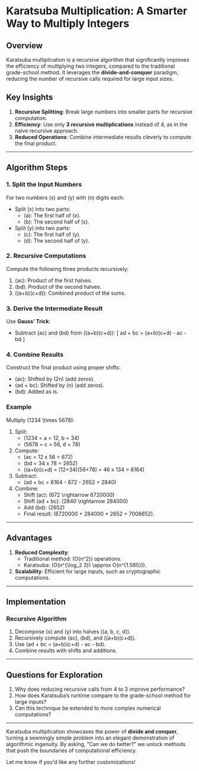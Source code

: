
# Karatsuba Multiplication: A Smarter Way to Multiply Integers

## Overview
Karatsuba multiplication is a recursive algorithm that significantly improves the efficiency of multiplying two integers, compared to the traditional grade-school method. It leverages the **divide-and-conquer** paradigm, reducing the number of recursive calls required for large input sizes.

## Key Insights
1. **Recursive Splitting**: Break large numbers into smaller parts for recursive computation.
2. **Efficiency**: Use only **3 recursive multiplications** instead of 4, as in the naive recursive approach.
3. **Reduced Operations**: Combine intermediate results cleverly to compute the final product.

---

## Algorithm Steps

### 1. Split the Input Numbers
For two numbers \(x\) and \(y\) with \(n\) digits each:
- Split \(x\) into two parts:
  - \(a\): The first half of \(x\).
  - \(b\): The second half of \(x\).
- Split \(y\) into two parts:
  - \(c\): The first half of \(y\).
  - \(d\): The second half of \(y\).

### 2. Recursive Computations
Compute the following three products recursively:
1. \(ac\): Product of the first halves.
2. \(bd\): Product of the second halves.
3. \((a+b)(c+d)\): Combined product of the sums.

### 3. Derive the Intermediate Result
Use **Gauss’ Trick**:
- Subtract \(ac\) and \(bd\) from \((a+b)(c+d)\):
  \[
  ad + bc = (a+b)(c+d) - ac - bd
  \]

### 4. Combine Results
Construct the final product using proper shifts:
- \(ac\): Shifted by \(2n\) (add zeros).
- \(ad + bc\): Shifted by \(n\) (add zeros).
- \(bd\): Added as is.

### Example
Multiply \(1234 \times 5678\):
1. Split:
   - \(1234 = a = 12, b = 34\)
   - \(5678 = c = 56, d = 78\)
2. Compute:
   - \(ac = 12 x 56 = 672\)
   - \(bd = 34 x 78 = 2652\)
   - \((a+b)(c+d) = (12+34)(56+78) = 46 x 134 = 6164\)
3. Subtract:
   - \(ad + bc = 6164 - 672 - 2652 = 2840\)
4. Combine:
   - Shift \(ac\): \(672 \rightarrow 6720000\)
   - Shift \(ad + bc\): \(2840 \rightarrow 284000\)
   - Add \(bd\): \(2652\)
   - Final result: \(6720000 + 284000 + 2652 = 7006652\).

---

## Advantages
1. **Reduced Complexity**:
   - Traditional method: \(O(n^2)\) operations.
   - Karatsuba: \(O(n^{\log_2 3}) \approx O(n^{1.585})\).
2. **Scalability**: Efficient for large inputs, such as cryptographic computations.

---

## Implementation
### Recursive Algorithm
1. Decompose \(x\) and \(y\) into halves (\(a, b, c, d\)).
2. Recursively compute \(ac\), \(bd\), and \((a+b)(c+d)\).
3. Use \(ad + bc = (a+b)(c+d) - ac - bd\).
4. Combine results with shifts and additions.

---

## Questions for Exploration
1. Why does reducing recursive calls from 4 to 3 improve performance?
2. How does Karatsuba’s runtime compare to the grade-school method for large inputs?
3. Can this technique be extended to more complex numerical computations?

---

Karatsuba multiplication showcases the power of **divide and conquer**, turning a seemingly simple problem into an elegant demonstration of algorithmic ingenuity. By asking, “Can we do better?” we unlock methods that push the boundaries of computational efficiency.

Let me know if you'd like any further customizations!
